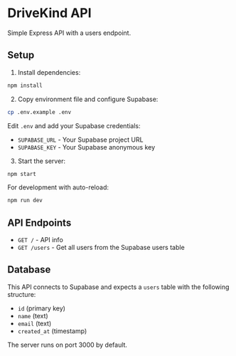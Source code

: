 # DriveKind API

Simple Express API with a users endpoint.

## Setup

1. Install dependencies:
```bash
npm install
```

2. Copy environment file and configure Supabase:
```bash
cp .env.example .env
```
Edit `.env` and add your Supabase credentials:
- `SUPABASE_URL` - Your Supabase project URL
- `SUPABASE_KEY` - Your Supabase anonymous key

3. Start the server:
```bash
npm start
```

For development with auto-reload:
```bash
npm run dev
```

## API Endpoints

- `GET /` - API info
- `GET /users` - Get all users from the Supabase users table

## Database

This API connects to Supabase and expects a `users` table with the following structure:
- `id` (primary key)
- `name` (text)
- `email` (text)
- `created_at` (timestamp)

The server runs on port 3000 by default.